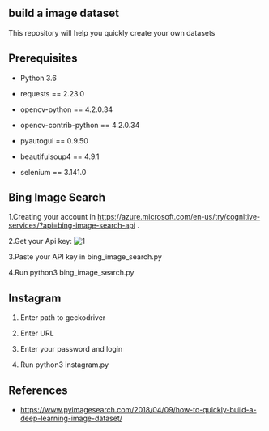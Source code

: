 build a image dataset
----------------------------

This repository will help you quickly create your own datasets

Prerequisites
--------------------
* Python 3.6

* requests == 2.23.0

* opencv-python == 4.2.0.34

* opencv-contrib-python == 4.2.0.34

* pyautogui == 0.9.50

* beautifulsoup4 == 4.9.1

* selenium == 3.141.0

Bing Image Search 
-----------------------

1.Creating your account in https://azure.microsoft.com/en-us/try/cognitive-services/?api=bing-image-search-api .

2.Get your Api key:
![1](https://user-images.githubusercontent.com/42088646/86116509-3a2cbe80-bad6-11ea-9bf5-ccf1e5134d60.jpg)

3.Paste your API key in bing_image_search.py

4.Run python3 bing_image_search.py

Instagram 
-----------------------

1. Enter path to geckodriver

2. Enter URL

3. Enter your password and login

4. Run python3 instagram.py 

References
-------------------

* https://www.pyimagesearch.com/2018/04/09/how-to-quickly-build-a-deep-learning-image-dataset/

